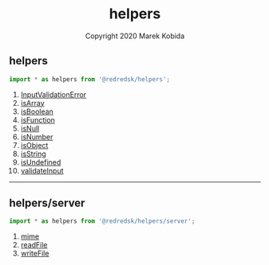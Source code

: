 <h1 align="center">helpers</h1>
<p align="center">Copyright 2020 Marek Kobida</p>

## helpers

```ts
import * as helpers from '@redredsk/helpers';
```

1. [InputValidationError](private/types/InputValidationError.ts)
1. [isArray](private/types/isArray.ts)
1. [isBoolean](private/types/isBoolean.ts)
1. [isFunction](private/types/isFunction.ts)
1. [isNull](private/types/isNull.ts)
1. [isNumber](private/types/isNumber.ts)
1. [isObject](private/types/isObject.ts)
1. [isString](private/types/isString.ts)
1. [isUndefined](private/types/isUndefined.ts)
1. [validateInput](private/types/validateInput.ts)

---

## helpers/server

```ts
import * as helpers from '@redredsk/helpers/server';
```

1. [mime](private/mime.ts)
1. [readFile](private/readFile.ts)
1. [writeFile](private/writeFile.ts)
